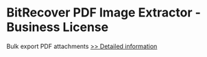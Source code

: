 # BitRecover PDF Image Extractor - Business License
Bulk export PDF attachments
[>> Detailed information](https://secure.shareit.com/shareit/product.html?productid=300977471&affiliateid=200057808)
